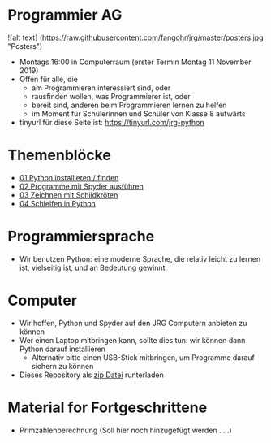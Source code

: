 # Programmier AG

![alt text] (https://raw.githubusercontent.com/fangohr/jrg/master/posters.jpg "Posters")

- Montags 16:00 in Computerraum (erster Termin Montag 11 November 2019)
- Offen für alle, die
  - am Programmieren interessiert sind, oder
  - rausfinden wollen, was Programmierer ist, oder
  - bereit sind, anderen beim Programmieren lernen zu helfen
  - im Moment für Schülerinnen und Schüler von Klasse 8 aufwärts
- tinyurl für diese Seite ist: https://tinyurl.com/jrg-python

# Themenblöcke
- [01 Python installieren / finden](01/readme.md)
- [02 Programme mit Spyder ausführen](02-spyder/readme.md)
- [03 Zeichnen mit Schildkröten](03-turtle/readme.md)
- [04 Schleifen in Python](04-for-loop/readme.md)

# Programmiersprache
- Wir benutzen Python: eine moderne Sprache, die relativ leicht zu
  lernen ist, vielseitig ist, und an Bedeutung gewinnt.

# Computer
- Wir hoffen, Python und Spyder auf den JRG Computern anbieten zu können
- Wer einen Laptop mitbringen kann, sollte dies tun: wir können dann
  Python darauf installieren
  - Alternativ bitte einen USB-Stick mitbringen, um Programme darauf sichern zu können 
- Dieses Repository als [zip Datei](https://github.com/fangohr/jrg/archive/master.zip) runterladen 


# Material for Fortgeschrittene
- Primzahlenberechnung (Soll hier noch hinzugefügt werden . . .)
